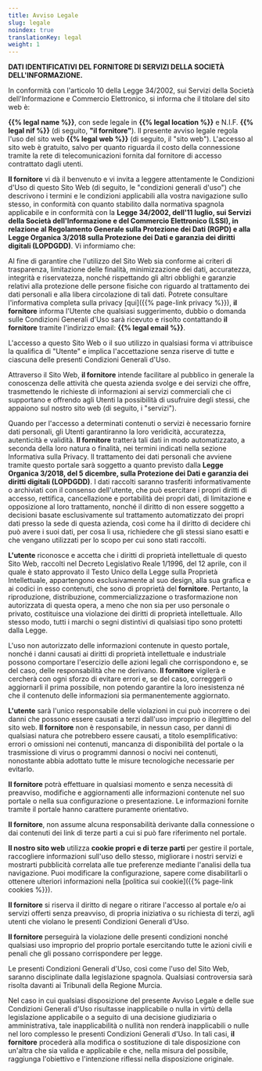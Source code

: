 ```yaml
---
title: Avviso Legale
slug: legale
noindex: true
translationKey: legal
weight: 1
---
```


**DATI IDENTIFICATIVI DEL FORNITORE DI SERVIZI DELLA SOCIETÀ DELL'INFORMAZIONE.**

In conformità con l'articolo 10 della Legge 34/2002, sui Servizi della Società dell'Informazione e Commercio Elettronico, si informa che il titolare del sito web è:

**{{% legal name %}}**, con sede legale in **{{% legal location %}}** e N.I.F. **{{% legal nif %}}** (di seguito, **"il fornitore"**). Il presente avviso legale regola l'uso del sito web **{{% legal web %}}** (di seguito, il "sito web"). L'accesso al sito web è gratuito, salvo per quanto riguarda il costo della connessione tramite la rete di telecomunicazioni fornita dal fornitore di accesso contrattato dagli utenti.

**Il fornitore** vi dà il benvenuto e vi invita a leggere attentamente le Condizioni d'Uso di questo Sito Web (di seguito, le "condizioni generali d'uso") che descrivono i termini e le condizioni applicabili alla vostra navigazione sullo stesso, in conformità con quanto stabilito dalla normativa spagnola applicabile e in conformità con la **Legge 34/2002, dell'11 luglio, sui Servizi della Società dell'Informazione e del Commercio Elettronico (LSSI), in relazione al Regolamento Generale sulla Protezione dei Dati (RGPD) e alla Legge Organica 3/2018 sulla Protezione dei Dati e garanzia dei diritti digitali (LOPDGDD)**. Vi informiamo che:

Al fine di garantire che l'utilizzo del Sito Web sia conforme ai criteri di trasparenza, limitazione delle finalità, minimizzazione dei dati, accuratezza, integrità e riservatezza, nonché rispettando gli altri obblighi e garanzie relativi alla protezione delle persone fisiche con riguardo al trattamento dei dati personali e alla libera circolazione di tali dati. Potrete consultare l'informativa completa sulla privacy [qui]({{% page-link privacy %}}), **il fornitore** informa l'Utente che qualsiasi suggerimento, dubbio o domanda sulle Condizioni Generali d'Uso sarà ricevuto e risolto contattando **il fornitore** tramite l'indirizzo email: **{{% legal email %}}**.

L'accesso a questo Sito Web o il suo utilizzo in qualsiasi forma vi attribuisce la qualifica di "Utente" e implica l'accettazione senza riserve di tutte e ciascuna delle presenti Condizioni Generali d'Uso.

Attraverso il Sito Web, **il fornitore** intende facilitare al pubblico in generale la conoscenza delle attività che questa azienda svolge e dei servizi che offre, trasmettendo le richieste di informazioni ai servizi commerciali che ci supportano e offrendo agli Utenti la possibilità di usufruire degli stessi, che appaiono sul nostro sito web (di seguito, i "servizi").

Quando per l'accesso a determinati contenuti o servizi è necessario fornire dati personali, gli Utenti garantiranno la loro veridicità, accuratezza, autenticità e validità. **Il fornitore** tratterà tali dati in modo automatizzato, a seconda della loro natura o finalità, nei termini indicati nella sezione Informativa sulla Privacy. Il trattamento dei dati personali che avviene tramite questo portale sarà soggetto a quanto previsto dalla **Legge Organica 3/2018, del 5 dicembre, sulla Protezione dei Dati e garanzia dei diritti digitali (LOPDGDD)**. I dati raccolti saranno trasferiti informativamente o archiviati con il consenso dell'utente, che può esercitare i propri diritti di accesso, rettifica, cancellazione e portabilità dei propri dati, di limitazione e opposizione al loro trattamento, nonché il diritto di non essere soggetto a decisioni basate esclusivamente sul trattamento automatizzato dei propri dati presso la sede di questa azienda, così come ha il diritto di decidere chi può avere i suoi dati, per cosa li usa, richiedere che gli stessi siano esatti e che vengano utilizzati per lo scopo per cui sono stati raccolti.

**L'utente** riconosce e accetta che i diritti di proprietà intellettuale di questo Sito Web, raccolti nel Decreto Legislativo Reale 1/1996, del 12 aprile, con il quale è stato approvato il Testo Unico della Legge sulla Proprietà Intellettuale, appartengono esclusivamente al suo design, alla sua grafica e ai codici in esso contenuti, che sono di proprietà del **fornitore**. Pertanto, la riproduzione, distribuzione, commercializzazione o trasformazione non autorizzata di questa opera, a meno che non sia per uso personale o privato, costituisce una violazione dei diritti di proprietà intellettuale. Allo stesso modo, tutti i marchi o segni distintivi di qualsiasi tipo sono protetti dalla Legge.

L'uso non autorizzato delle informazioni contenute in questo portale, nonché i danni causati ai diritti di proprietà intellettuale e industriale possono comportare l'esercizio delle azioni legali che corrispondono e, se del caso, delle responsabilità che ne derivano. **Il fornitore** vigilerà e cercherà con ogni sforzo di evitare errori e, se del caso, correggerli o aggiornarli il prima possibile, non potendo garantire la loro inesistenza né che il contenuto delle informazioni sia permanentemente aggiornato.

**L'utente** sarà l'unico responsabile delle violazioni in cui può incorrere o dei danni che possono essere causati a terzi dall'uso improprio o illegittimo del sito web. **Il fornitore** non è responsabile, in nessun caso, per danni di qualsiasi natura che potrebbero essere causati, a titolo esemplificativo: errori o omissioni nei contenuti, mancanza di disponibilità del portale o la trasmissione di virus o programmi dannosi o nocivi nei contenuti, nonostante abbia adottato tutte le misure tecnologiche necessarie per evitarlo.

**Il fornitore** potrà effettuare in qualsiasi momento e senza necessità di preavviso, modifiche e aggiornamenti alle informazioni contenute nel suo portale o nella sua configurazione o presentazione. Le informazioni fornite tramite il portale hanno carattere puramente orientativo.

**Il fornitore**, non assume alcuna responsabilità derivante dalla connessione o dai contenuti dei link di terze parti a cui si può fare riferimento nel portale.

**Il nostro sito web** utilizza **cookie propri e di terze parti** per gestire il portale, raccogliere informazioni sull'uso dello stesso, migliorare i nostri servizi e mostrarti pubblicità correlata alle tue preferenze mediante l'analisi della tua navigazione. Puoi modificare la configurazione, sapere come disabilitarli o ottenere ulteriori informazioni nella [politica sui cookie]({{% page-link cookies %}}).

**Il fornitore** si riserva il diritto di negare o ritirare l'accesso al portale e/o ai servizi offerti senza preavviso, di propria iniziativa o su richiesta di terzi, agli utenti che violano le presenti Condizioni Generali d'Uso.

**Il fornitore** perseguirà la violazione delle presenti condizioni nonché qualsiasi uso improprio del proprio portale esercitando tutte le azioni civili e penali che gli possano corrispondere per legge.

Le presenti Condizioni Generali d'Uso, così come l'uso del Sito Web, saranno disciplinate dalla legislazione spagnola. Qualsiasi controversia sarà risolta davanti ai Tribunali della Regione Murcia.

Nel caso in cui qualsiasi disposizione del presente Avviso Legale e delle sue Condizioni Generali d'Uso risultasse inapplicabile o nulla in virtù della legislazione applicabile o a seguito di una decisione giudiziaria o amministrativa, tale inapplicabilità o nullità non renderà inapplicabili o nulle nel loro complesso le presenti Condizioni Generali d'Uso. In tali casi, **il fornitore** procederà alla modifica o sostituzione di tale disposizione con un'altra che sia valida e applicabile e che, nella misura del possibile, raggiunga l'obiettivo e l'intenzione riflessi nella disposizione originale.

